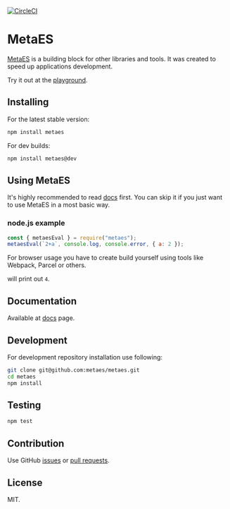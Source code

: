 [![CircleCI](https://circleci.com/gh/metaes/metaes.svg?style=svg)](https://circleci.com/gh/metaes/metaes)

# MetaES

[MetaES](http://metaes.org/) is a building block for other libraries and tools. It was created to speed up applications development. 

Try it out at the [playground](http://metaes.org/playground.html).

## Installing

For the latest stable version:

```bash
npm install metaes
```

For dev builds:

```bash
npm install metaes@dev
```

## Using MetaES

It's highly recommended to read [docs](http://metaes.org/docs-metaes.html) first. You can skip it if you just want to use MetaES in a most basic way.

### node.js example

```javascript
const { metaesEval } = require("metaes");
metaesEval(`2+a`, console.log, console.error, { a: 2 });
```

For browser usage you have to create build yourself using tools like Webpack, Parcel or others.

will print out `4`.

## Documentation

Available at [docs](http://metaes.org/docs-metaes.html) page.

## Development

For development repository installation use following:

```bash
git clone git@github.com:metaes/metaes.git
cd metaes
npm install
```

## Testing

```bash
npm test
```

## Contribution 

Use GitHub [issues](http://github.com/metaes/metaes/issues) or [pull requests](https://github.com/metaes/metaes/pulls).

## License

MIT.
